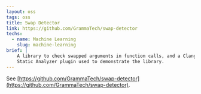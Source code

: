 ```yaml
---
layout: oss
tags: oss
title: Swap Detector
link: https://github.com/GrammaTech/swap-detector
techs:
  - name: Machine Learning
    slug: machine-learning
brief: |
    A library to check swapped arguments in function calls, and a Clang
    Static Analyzer plugin used to demonstrate the library.
---
```


See [https://github.com/GrammaTech/swap-detector](https://github.com/GrammaTech/swap-detector).
